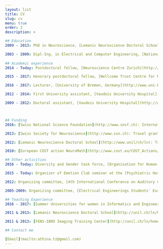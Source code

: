 ```yaml
---
layout: list
title: CV
slug: cv
menu: true
order: 2
description: >

## Education
2009 - 2013: PhD in Neuroscience, [Lemanic Neuroscience Doctoral School](http://unil.ch/ln/home.html), University of Lausanne, Switzerland.

2003 - 2009: Dipl-Ing. in Electrical and Computer Engineering, [National Technical University of Athens](www.ntua.gr), Greece.
 
## Academic experience
2014 - Today: Postdoctoral fellow, [Neuroscience Centre Zurich](http://www.neuroscience.uzh.ch/en.html), University of Zurich, Switzerland.

2015 - 2017: Honorary postdoctoral fellow, [Wellcome Trust Centre for Neuroimaging](http://www.fil.ion.ucl.ac.uk/), University College London, United Kingdom.

2016 - 2017: Lecturer, [University of Bremen, Germany](http://www.uni-bremen.de/en.html), International Summer Universities for Women in Informatics and Engineering.

2012 - 2014: First University assistant, [Vaudois University Hospital](http://www.chuv.ch), Radiology department, Lausanne, Switzerland.

2009 - 2012: Doctoral assistant, [Vaudois University Hospital](http://www.chuv.ch), Radiology department, Lausanne, Switzerland.



## Funding
2016: [Swiss National Science Foundation](http://www.snsf.ch): International short visit grant (IZK0Z3_168980/1).

2013: [Swiss Society for Neuroscience](http://www.ssn.ch): Travel grant.

2012: [Lemanic Neuroscience Doctoral School](http://www.unil/ch/ln): Travel grant.

2010: [European COST action NeuroMath](http://www.cost.eu/COST_Actions/bmbs/BM0601): Seminar fellowship.

## Other activities
2016 - Today: Diversity and Gender task force, [Organisation for Human Brain Mapping](https://www.humanbrainmapping.org/)

2015 - Today: Organizer of Emotion Club seminar at the [Psychiatric Hospital of Zurich](https://www.pukzh.ch/)

2012: Organizing committee, [4th International Conference on Auditory Cortex](https://auditorycortex.org/)

2005-2009: Organizing committee, [Electrical Engineerings Students' European Association](https://eestec.net/)

## Teaching Experience
2016 - 2017: [Summer Universities for women in Informatics and Engineering](https://www.informatica-feminale.de/), University of Bremen, Germany. 

2011 & 2013: [Lemanic Neuroscience Doctoral School](http://unil.ch/ln/home.html), Universities of Lausanne & Geneva, Switzerland. 

2011 & 2013: [FENS-IBRO Imaging Training Center](http://unil.ch/ln/home/menuinst/fens-ibro-imaging-training-c.html), Network of European Neuroscience Schools Program (NENS).

## Contact me

[Email](mailto:athina.tz@gmail.com)
---
```


